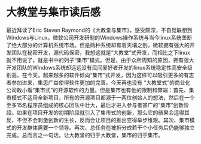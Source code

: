 大教堂与集市读后感
========
最近拜读了Eric Steven Raymond的《大教堂与集市》，感受颇深，不自觉联想到Windows与Linux。微软公司开发研制的Windows操作系统与当今linux系统垄断了绝大部分的计算机系统市场。但是两种系统却有着天壤之别，微软拥有强大的开发团队在秘密开发，源代码保密，我想这就是“大教堂”式开发，而相比之下linux就不用说了，就是书中的列子“集市”模式。但是，由于众所周知的原因，拥有强大开发团队的Windows系统却远远没有民间爱好者开发的linux系统稳定性高安全级别高。在今天，越来越多的软件倾向“集市”式开发，因为这样可以吸引更多的有志者参加进来，集思广益使得软件更加的完善。今天再也没有 “大教堂式”的商业化公司敢小看“集市式”的开源软件的力量。但是集市也有他的限制和弊端：首先、集市模式不适用全新项目，所有的开源项目都源于一两位创始人的想法，然后在一个至多15名程序员组成的核心团队中壮大，最后才进入参与者甚广的“集市”创新阶段。如果在项目开发的初期阶段就引入了集市式的创新，那么它的结果会适得其反，不但不会刺激创新的生长，反而会让项目的推出变得举步维艰。其次、集市模式的开发群体需要一个领导。再次、总任务在被拆分成若干个小任务后仍能够独立完成。总而言之一句话，让大教堂的归于大教堂，集市的归于集市。
